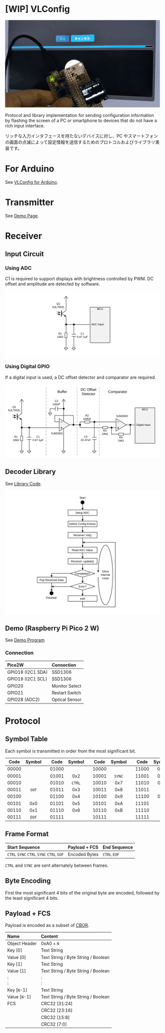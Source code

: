 # [WIP] VLConfig

![](./img/cover.gif)

Protocol and library implementation for sending configuration information by flashing the screen of a PC or smartphone to devices that do not have a rich input interface.

リッチな入力インタフェースを持たないデバイスに対し、PC やスマートフォンの画面の点滅によって設定情報を送信するためのプロトコルおよびライブラリ実装です。

# For Arduino

See [VLConfig for Arduino](https://github.com/shapoco/vlconfig-arduino).

# Transmitter

See [Demo Page](https://shapoco.github.io/vlconfig/wifi/).

# Receiver

## Input Circuit

### Using ADC

C1 is required to support displays with brightness controlled by PWM. DC offset and amplitude are detected by software.

![](./img/schematic_input_with_adc.svg)

### Using Digital GPIO

If a digital input is used, a DC offset detector and comparator are required.

![](./img/schematic_input_with_gpio.svg)

## Decoder Library

See [Library Code](cpp/lib).

![](./img/receiver_flowchart.svg)

## Demo (Raspberry Pi Pico 2 W)

See [Demo Program](cpp/example/pico)

### Connection

|Pico2W|Connection|
|:--|:--|
|GPIO18 (I2C1 SDA)|SSD1306|
|GPIO19 (I2C1 SCL)|SSD1306|
|GPIO20|Monitor Select|
|GPIO21|Restart Switch|
|GPIO28 (ADC2)|Optical Sensor|

# Protocol

## Symbol Table

Each symbol is transmitted in order from the most significant bit.

|Code|Symbol||Code|Symbol||Code|Symbol||Code|Symbol|
|:--:|:--:|:--:|:--:|:--:|:--:|:--:|:--:|:--:|:--:|:--:|
|00000|||01000|||10000|||11000|0xC|
|00001|||01001|0x2||10001|`SYNC`||11001|0xD|
|00010|||01010|`CTRL`||10010|0x7||11010|0xE|
|00011|`SOF`||01011|0x3||10011|0x8||11011||
|00100|||01100|0x4||10100|0x9||11100|0xF|
|00101|0x0||01101|0x5||10101|0xA||11101||
|00110|0x1||01110|0x6||10110|0xB||11110||
|00111|`EOF`||01111|||10111|||11111||

## Frame Format

|Start Sequence|Payload + FCS|End Sequence|
|:--|:--|:--|
|`CTRL` `SYNC` `CTRL` `SYNC` `CTRL` `SOF`|Encoded Bytes|`CTRL` `EOF`|

`CTRL` and `SYNC` are sent alternately between frames.

## Byte Encoding

First the most significant 4 bits of the original byte are encoded, followed by the least significant 4 bits.

## Payload + FCS

Payload is encoded as a subset of [CBOR](https://www.rfc-editor.org/rfc/rfc8949).

|Name|Content|
|:--|:--|
|Object Header|0xA0 + `N`|
|Key \[0\]|Text String|
|Value \[0\]|Text String / Byte String / Boolean|
|Key \[1\]|Text String|
|Value \[1\]|Text String / Byte String / Boolean|
|:<br>:|:<br>:|
|Key \[`N`-1\]|Text String|
|Value \[`N`-1\]|Text String / Byte String / Boolean|
|FCS|CRC32 \[31:24\]|
||CRC32 \[23:16\]|
||CRC32 \[15:8\]|
||CRC32 \[7:0\]|
